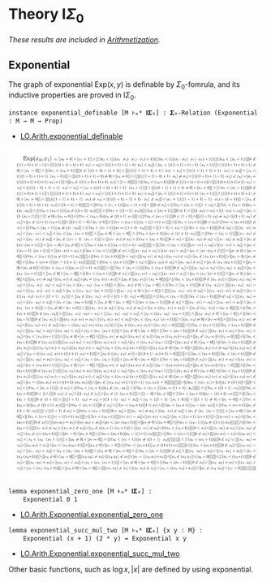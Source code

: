 # Theory $\mathsf{I}\Sigma_0$

_These results are included in [Arithmetization](https://github.com/iehality/Arithmetization/tree/master)._

## Exponential

The graph of exponential $\mathrm{Exp}(x, y)$ is definable by $\Sigma_0$-fomrula,
and its inductive properties are proved in $\mathsf{I}\Sigma_0$.

```lean
instance exponential_definable [M ⊧ₘ* 𝐈𝚺₀] : 𝚺₀-Relation (Exponential : M → M → Prop)
```

- [LO.Arith.exponential_definable](https://formalizedformallogic.github.io/Arithmetization/docs/Arithmetization/ISigmaZero/Exponential/Exp.html#LO.Arith.exponential_definable)

![Import Graph](./exp.png)

```lean
lemma exponential_zero_one [M ⊧ₘ* 𝐈𝚺₀] :
    Exponential 0 1
```

- [LO.Arith.Exponential.exponential_zero_one](https://formalizedformallogic.github.io/Arithmetization/docs/Arithmetization/ISigmaZero/Exponential/Exp.html#LO.Arith.Exponential.exponential_zero_one)

```lean
lemma exponential_succ_mul_two [M ⊧ₘ* 𝐈𝚺₀] {x y : M} :
    Exponential (x + 1) (2 * y) ↔ Exponential x y
```

- [LO.Arith.Exponential.exponential_succ_mul_two](https://formalizedformallogic.github.io/Arithmetization/docs/Arithmetization/ISigmaZero/Exponential/Exp.html#LO.Arith.Exponential.exponential_succ_mul_two)

Other basic functions, such as $\log x, |x|$ are defined by using exponential.
